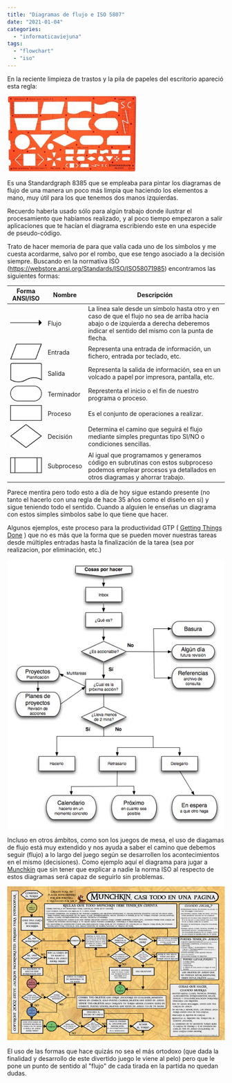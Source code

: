 ```yaml
---
title: "Diagramas de flujo e ISO 5807"
date: "2021-01-04"
categories: 
  - "informaticaviejuna"
tags: 
  - "flowchart"
  - "iso"
---
```


En la reciente limpieza de trastos y la pila de papeles del escritorio apareció esta regla:

![SG 8385](images/SG_8385-300x176.jpg)

Es una Standardgraph 8385 que se empleaba para pintar los diagramas de flujo de una manera un poco más limpia que haciendo los elementos a mano, muy útil para los que tenemos dos manos izquierdas.

Recuerdo haberla usado sólo para algún trabajo donde ilustrar el procesamiento que habíamos realizado, y al poco tiempo empezaron a salir aplicaciones que te hacían el diagrama escribiendo este en una especide de pseudo-código.

Trato de hacer memoria de para que valía cada uno de los símbolos y me cuesta acordarme, salvo por el rombo, que ese tengo asociado a la decisión siempre. Buscando en la normativa ISO (https://webstore.ansi.org/Standards/ISO/ISO58071985) encontramos las siguientes formas:

| Forma ANSI/ISO | Nombre | Descripción |
| --- | --- | --- |
| [![Flowchart Line.svg](images/100px-Flowchart_Line.svg.png)](https://commons.wikimedia.org/wiki/File:Flowchart_Line.svg) | Flujo | La línea sale desde un símbolo hasta otro y en caso de que el flujo no sea de arriba hacia abajo o de izquierda a derecha deberemos indicar el sentido del mismo con la punta de flecha. |
| [![Flowchart IO.svg](images/100px-Flowchart_IO.svg.png)](https://commons.wikimedia.org/wiki/File:Flowchart_IO.svg) | Entrada | Representa una entrada de información, un fichero, entrada por teclado, etc.​ |
| [![Flowchart Document.svg](images/100px-Flowchart_Document.svg.png)](https://commons.wikimedia.org/wiki/File:Flowchart_Document.svg) | Salida | Representa la salida de información, sea en un volcado a papel por impresora, pantalla, etc. |
| [![Flowchart Terminal.svg](images/100px-Flowchart_Terminal.svg.png)](https://commons.wikimedia.org/wiki/File:Flowchart_Terminal.svg) | Terminador | Represtenta el inicio o el fin de nuestro programa o proceso. |
| [![Flowchart Process.svg](images/100px-Flowchart_Process.svg.png)](https://commons.wikimedia.org/wiki/File:Flowchart_Process.svg) | Proceso | Es el conjunto de operaciones a realizar.​ |
| [![Flowchart Decision.svg](images/100px-Flowchart_Decision.svg.png)](https://commons.wikimedia.org/wiki/File:Flowchart_Decision.svg) | Decisión | Determina el camino que seguirá el flujo mediante simples preguntas tipo SI/NO o condiciones sencillas.​ |
| [![Flowchart Predefined Process.svg](images/100px-Flowchart_Predefined_Process.svg.png)](https://commons.wikimedia.org/wiki/File:Flowchart_Predefined_Process.svg) | Subproceso | Al igual que programamos y generamos código en subrutinas con estos subproceso podemos emplear procesos ya detallados en otros diagramas y ahorrar trabajo. |

Parece mentira pero todo esto a día de hoy sigue estando presente (no tanto el hacerlo con una regla de hace 35 años como el diseño en si) y sigue teniendo todo el sentido. Cuando a alguien le enseñas un diagrama con estos simples símbolos sabe lo que tiene que hacer.

Algunos ejemplos, este proceso para la productividad GTP ( [Getting Things Done](https://gettingthingsdone.com/) ) que no es más que la forma que se pueden mover nuestras tareas desde múltiples entradas hasta la finalización de la tarea (sea por realizacion, por eliminación, etc.)

![](images/GTD.jpg)

Incluso en otros ámbitos, como son los juegos de mesa, el uso de diagamas de flujo está muy extendido y nos ayuda a saber el camino que debemos seguir (flujo) a lo largo del juego según se desarrollen los acontecimientos en el mismo (decisiones). Como ejemplo aquí el diagrama para jugar a [Munchkin](http://www.edgeent.com/juegos/coleccion/munchkin) que sin tener que explicar a nadie la norma ISO al respecto de estos diagramas será capaz de seguirlo sin problemas.

![](images/Munchkin-Diagrama-Flujo2.jpg)

El uso de las formas que hace quizás no sea el más ortodoxo (que dada la finalidad y desarrollo de este divertido juego le viene al pelo) pero que le pone un punto de sentido al "flujo" de cada tirada en la partida no quedan dudas.
